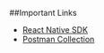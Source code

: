 ##Important Links

- [React Native SDK](https://razorpay.com/docs/payments/payment-gateway/react-native-integration/standard/)
- [Postman Collection](https://razorpay.com/docs/api/)
